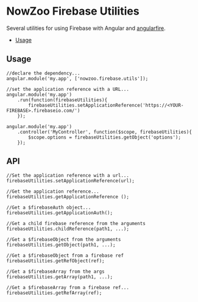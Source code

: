 #  NowZoo Firebase Utilities

Several utilities for using Firebase with Angular and <a  href="https://github.com/firebase/angularfire">angularfire</a>.

- [Usage](#markdown-header-usage)

## Usage

```
//declare the dependency...
angular.module('my.app', ['nowzoo.firebase.utils']);

//set the application reference with a URL...
angular.module('my.app')
    .run(function(firebaseUtilities){
        firebaseUtilities.setApplicationReference('https://<YOUR-FIREBASE>.firebaseio.com/')
    });

angular.module('my.app')
    .controller('MyController', function($scope, firebaseUtilities){
        $scope.options = firebaseUtilities.getObject('options');
    });
```    

## API

```
//Set the application reference with a url...
firebaseUtilities.setApplicationReference(url);

//Get the application reference...
firebaseUtilities.getApplicationReference ();

//Get a $firebaseAuth object...
firebaseUtilities.getApplicationAuth();

//Get a child firebase reference from the arguments
firebaseUtilities.childReference(path1, ...);

//Get a $firebaseObject from the arguments
firebaseUtilities.getObject(path1, ...);

//Get a $firebaseObject from a firebase ref
firebaseUtilities.getRefObject(ref);

//Get a $firebaseArray from the args
firebaseUtilities.getArray(path1, ...);

//Get a $firebaseArray from a firebase ref...
firebaseUtilities.getRefArray(ref);

```

